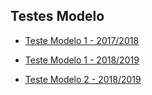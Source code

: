 ## Testes Modelo
* [Teste Modelo 1 - 2017/2018](testeModelo-1.pdf)

* [Teste Modelo 1 - 2018/2019](sc1819-teste1-modelo.pdf)
* [Teste Modelo 2 - 2018/2019](sc1819-teste2-modelo.pdf)

